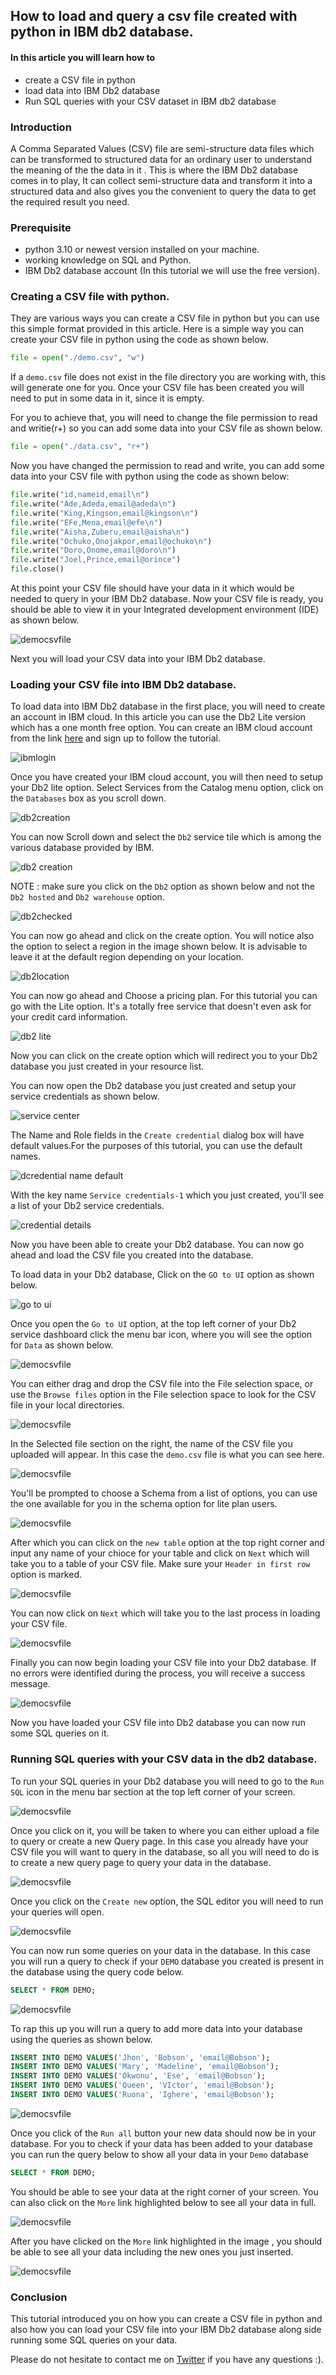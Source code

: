 
## How to load and query a csv file created with python in IBM db2 database.

#### In this article you will learn how to 
- create a CSV file in python
- load data into IBM Db2 database
- Run SQL queries with your CSV  dataset in IBM db2 database

### Introduction
A Comma Separated Values (CSV) file are semi-structure data files which can be transformed to structured data for an ordinary user to understand the meaning of the the data in it . This is where the IBM Db2 database  comes in to play, It can collect semi-structure data and transform it into a structured data and also gives you the convenient to query the data to get the required result you need.

### Prerequisite 
- python 3.10 or newest version installed on your machine.
- working knowledge on SQL and Python.
- IBM Db2 database account (In this tutorial we will use the free version).

### Creating a CSV file with python.
They are various ways you can create a CSV file in python but you can use this simple format provided in this article. Here is a simple way you can create your CSV file in python using the code as shown below.
```python
file = open("./demo.csv", "w")
```
If a `demo.csv` file does not exist in the file directory you are working with, this will generate one for you.
Once your CSV file has been created you will need to put in some data in it, since it is empty. 

For you to achieve that, you will need to change the file permission to read and writie(r+) so you can add some data into your CSV file as shown below.
```python
file = open("./data.csv", "r+")
```

Now you have changed the permission to read and write, you can add some data into your CSV file with python using the code as shown below:
```python
file.write("id,nameid,email\n")
file.write("Ade,Adeda,email@adeda\n")
file.write("King,Kingson,email@kingson\n")
file.write("EFe,Mena,email@efe\n")
file.write("Aisha,Zuberu,email@aisha\n")
file.write("Ochuko,Onojakpor,email@ochuko\n")
file.write("Doro,Onome,email@doro\n")
file.write("Joel,Prince,email@orince")
file.close()
```

At this point your CSV file should have your data in it which would be needed to query in your IBM Db2 database.
Now your CSV file is ready, you should be able to view it in your Integrated development environment (IDE) as shown below.

![democsvfile](democsv.jpg)

Next you will load your CSV data into your IBM Db2 database.

### Loading your CSV file into IBM Db2 database.
To load data into IBM Db2 database in the first place, you will need to create an account in IBM cloud. In this article you can use the Db2 Lite version which has a one month free option. You can create an IBM cloud account from the link [here](https://cloud.ibm.com/registration) and sign up to follow the tutorial.

![ibmlogin](ibm-demo3.jpg)

Once you have created your IBM cloud account, you will then need to setup your Db2 lite option. 
Select Services from the Catalog menu option, click on the `Databases` box as you scroll down.

![db2creation](ibm-demo4.png)

You can now Scroll down and select the `Db2` service tile which is among the various database provided by IBM.

![db2 creation](ibm-demo5.png)

NOTE : make sure you click on the `Db2` option as shown below and not the `Db2 hosted` and `Db2 warehouse` option.

![db2checked](ibm-demo6.png)

You can now go ahead and click on the create option. You will notice also the option to select a region in the image shown below. It is advisable to leave it at the default region depending on your location.

![db2location](ibm-demo7.png)

You can now go ahead and Choose a pricing plan. For this tutorial you can go with the Lite option.
It's a totally free service that doesn't even ask for your credit card information.

![db2 lite](ibm-demo8.png)

Now you can click on the create option which will redirect you to your Db2 database you just created in your resource list.

You can now open the Db2 database you just created and setup your service credentials as shown below.

![service center](ibm-demo10.png)

The Name and Role fields in the `Create credential` dialog box will have default values.For the purposes of this tutorial,  you can use the default names.

![dcredential name default](Ibm-demo11.png)

With the key name `Service credentials-1` which you just created, you'll see a list of your Db2 service credentials.

![credential details](ibm-demo12.png)

Now you have been able to create your Db2 database. You can now go ahead and load the CSV file you created into the database.

To load data in your Db2 database, Click on the `GO to UI` option as shown below.

![go to ui](ibm-demo13.png)

Once you open the `Go to UI` option, at the top left corner of your Db2 service dashboard click the menu bar icon,  where you will see the option for `Data` as shown below.

![democsvfile](ibm-demo14.png)

You can either drag and drop the CSV file into the File selection space, or use the `Browse files` option in the File selection space to look for the CSV file in your local directories.

![democsvfile](ibm-demo15.png)

In the Selected file section on the right, the name of the CSV file you uploaded will appear. In this case the `demo.csv` file is what you can see here.

![democsvfile](ibm-demo22.jpg)

You'll be prompted to choose a Schema from a list of options, you can use the one available for you in the schema option for lite plan users.

![democsvfile](ibm-demo22new.jpg)

After which you can click on the `new table` option at the top right corner and input any name of your chioce for your table and click on `Next` which will take you to a table of your CSV file.
Make sure your `Header in first row` option is marked. 

![democsvfile](ibm-demo21.jpg)

You can now click on `Next` which will take you to the last process in loading your CSV file.

![democsvfile](ibm-demo19.jpg)

Finally you can now begin loading your CSV file into your Db2 database. If no errors were identified during the process, you will receive a success message.

![democsvfile](ibm-demo20.jpg)

Now you have loaded your CSV file into Db2 database you can now run some SQL queries on it.

### Running SQL queries with your CSV  data in the db2 database.
To run your SQL queries in your Db2 database you will need to go to the `Run SQL` icon in the menu bar section at the top left corner of your screen.

![democsvfile](ibm-demo24.jpg)

Once you click on it, you will be taken to where you can either upload a file to query or create a new Query page. In this case you already have your CSV file you will want to query in the database, so all you will need to do is to create a new query page to query your data in the database.

![democsvfile](ibm-demo25.jpg)

Once  you click on the `Create new` option, the SQL editor you will need to run your queries will open.

![democsvfile](ibm-demo26.jpg)

You can now run some queries on your data in the database. In this case you will run a query to check if your `DEMO` database you created is present in the database using the query code below.

```sql
SELECT * FROM DEMO;
```
  
![democsvfile](ibm-demo27.jpg)

To rap this up you will run a query to add more data into your database using the queries as shown below.
```sql
INSERT INTO DEMO VALUES('Jhon', 'Bobson', 'email@Bobson');
INSERT INTO DEMO VALUES('Mary', 'Madeline', 'email@Bobson');
INSERT INTO DEMO VALUES('Okwonu', 'Ese', 'email@Bobson');
INSERT INTO DEMO VALUES('Queen', 'VIctor', 'email@Bobson');
INSERT INTO DEMO VALUES('Ruona', 'Ighere', 'email@Bobson');
```
![democsvfile](ibm-demo28.jpg)

Once you click of the `Run all` button your new data should now be in your database. For you to check if your data has been added to your database you can run the query below to show all your data in your `Demo` database

```sql
SELECT * FROM DEMO;
```
  
You should be able to see your data at the right corner of your screen. You can also click on the `More` link highlighted below to see all your data in full.

![democsvfile](ibm-demo29.jpg)

After you have clicked on the `More` link highlighted in the image , you should be able to see all your data including the new ones you just inserted.

![democsvfile](ibm-demo30.jpg)

### Conclusion
This tutorial introduced you on how you can create a CSV file in python and also how you can load your CSV file into your  IBM Db2 database along side running some SQL queries on your data.

Please do not hesitate to contact me on [Twitter](https://twitter.com/Ade_matics) if you have any questions :).